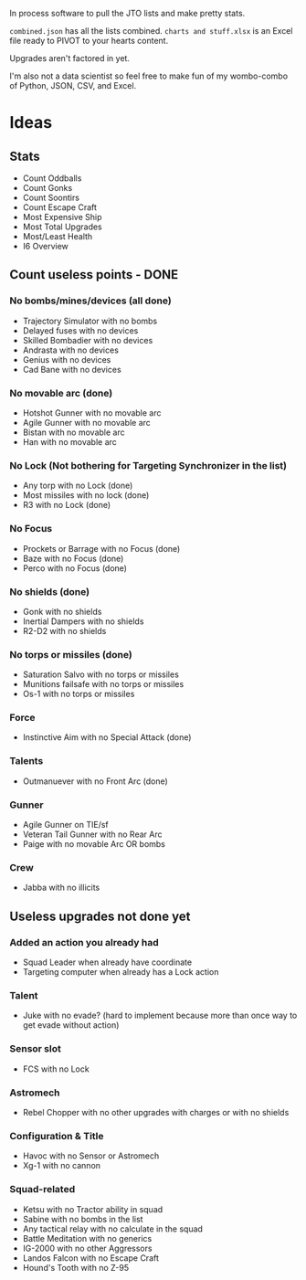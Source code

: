 In process software to pull the JTO lists and make pretty stats.

`combined.json` has all the lists combined.
`charts and stuff.xlsx` is an Excel file ready to PIVOT to your hearts content.

Upgrades aren't factored in yet.

I'm also not a data scientist so feel free to make fun of my wombo-combo of Python, JSON, CSV, and Excel.

# Ideas
## Stats
* Count Oddballs
* Count Gonks
* Count Soontirs
* Count Escape Craft
* Most Expensive Ship
* Most Total Upgrades
* Most/Least Health
* I6 Overview

## Count useless points - DONE
### No bombs/mines/devices (all done)
* Trajectory Simulator with no bombs
* Delayed fuses with no devices
* Skilled Bombadier with no devices
* Andrasta with no devices
* Genius with no devices
* Cad Bane with no devices

### No movable arc (done)
* Hotshot Gunner with no movable arc
* Agile Gunner with no movable arc
* Bistan with no movable arc
* Han with no movable arc

### No Lock (Not bothering for Targeting Synchronizer in the list)
* Any torp with no Lock (done)
* Most missiles with no lock (done)
* R3 with no Lock (done)

### No Focus
* Prockets or Barrage with no Focus (done)
* Baze with no Focus (done)
* Perco with no Focus (done)

### No shields (done)
* Gonk with no shields
* Inertial Dampers with no shields
* R2-D2 with no shields

### No torps or missiles (done)
* Saturation Salvo with no torps or missiles
* Munitions failsafe with no torps or missiles
* Os-1 with no torps or missiles

### Force
* Instinctive Aim with no Special Attack (done)

### Talents
* Outmanuever with no Front Arc (done)

### Gunner
* Agile Gunner on TIE/sf
* Veteran Tail Gunner with no Rear Arc
* Paige with no movable Arc OR bombs

### Crew
* Jabba with no illicits


## Useless upgrades not done yet

### Added an action you already had
* Squad Leader when already have coordinate
* Targeting computer when already has a Lock action

### Talent
* Juke with no evade? (hard to implement because more than once way to get evade without action)

### Sensor slot
* FCS with no Lock 

### Astromech
* Rebel Chopper with no other upgrades with charges or with no shields

### Configuration & Title
* Havoc with no Sensor or Astromech
* Xg-1 with no cannon

### Squad-related
* Ketsu with no Tractor ability in squad
* Sabine with no bombs in the list 
* Any tactical relay with no calculate in the squad
* Battle Meditation with no generics
* IG-2000 with no other Aggressors
* Landos Falcon with no Escape Craft
* Hound's Tooth with no Z-95
